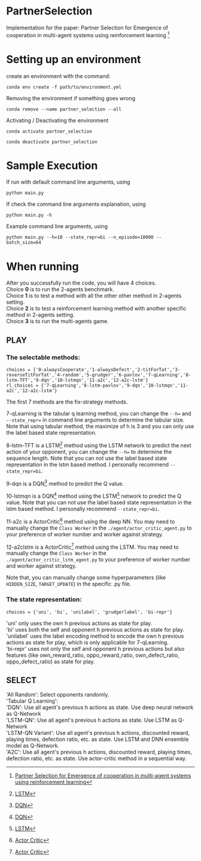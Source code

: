 # PartnerSelection
Implementation for the paper: Partner Selection for Emergence of cooperation in multi-agent systems using reinforcement learning [^1]

# Setting up an environment
create an environment with the command:
```
conda env create -f path/to/environment.yml
```

Removing the environment if something goes wrong
```
conda remove --name partner_selection --all
```
Activating / Deactivating the environment
```
conda activate partner_selection

conda deactivate partner_selection
```

# Sample Execution 
If run with default command line arguments, using

```
python main.py
```

If check the command line arguments explanation, using 

```
python main.py -h
```

Example command line arguments, using

```
python main.py --h=10 --state_repr=bi --n_episode=10000 --batch_size=64
```

# When running
After you successfully run the code, you will have 4 choices. <br />
Choice **0** is to run the 2-agents benchmark. <br />
Choice **1** is to test a method with all the other other method in 2-agents setting. <br />
Choice **2** is to test a reinforcement learning method with another specific method in 2-agents setting. <br />
Choice **3** is to run the multi-agents game. 

## PLAY
### The selectable methods: 
```
choices = {'0-alwaysCooperate','1-alwaysDefect','2-titForTat','3-reverseTitForTat','4-random','5-grudger','6-pavlov','7-qLearning','8-lstm-TFT','9-dqn','10-lstmqn','11-a2c','12-a2c-lstm'}
rl_choices = {'7-qLearning','8-lstm-pavlov','9-dqn','10-lstmqn','11-a2c','12-a2c-lstm'}
```
The first 7 methods are the fix-strategy methods.

7-qLearning is the tabular q learning method, you can change the `--h=` and `--state_repr=` in command line arguments to determine the tabular size. Note that using tabular method, the maximize of h is 3 and you can only use the label based state representation.

8-lstm-TFT is a LSTM[^3] method using the LSTM network to predict the next action of your opponent, you can change the `--h=` to determine the sequence length. Note that you can not use the label based state representation in the lstm based method. I personally recommend `--state_repr=bi`.

9-dqn is a DQN[^2] method to predict the Q value.

10-lstmqn is a DQN[^2] method using the LSTM[^3] network to predict the Q value. Note that you can not use the label based state representation in the lstm based method. I personally recommend `--state_repr=bi`.

11-a2c is a ActorCritic[^4] method using the deep NN. You may need to manually change the `Class Worker` in the `./agent/actor_critic_agent.py` to your preference of worker number and worker against strategy.

12-a2clstm is a ActorCritic[^4] method using the LSTM. You may need to manually change the `Class Worker` in the `./agent/actor_critic_lstm_agent.py` to your preference of worker number and worker against strategy.

Note that, you can manually change some hyperparameters (like `HIDDEN_SIZE`, `TARGET_UPDATE`) in the specific .py file.


### The state representation: 
```
choices = {'uni', 'bi', 'unilabel', 'grudgerlabel', 'bi-repr'}
```
'uni' only uses the own h previous actions as state for play. <br />
'bi' uses both the self and opponent h previous actions as state for play. <br />
'unilabel' uses the label encoding method to encode the own h previous actions as state for play, which is only applicable for 7-qLearning. <br />
'bi-repr' uses not only the self and opponent h previous actions but also features (like own_reward_ratio, oppo_reward_ratio, own_defect_ratio, oppo_defect_ratio) as state for play. <br />

## SELECT
'All Random': Select opponents randomly. <br />
'Tabular Q Learning':  <br />
'DQN': Use all agent's previous h actions as state. Use deep neural network as Q-Network <br />
'LSTM-QN': Use all agent's previous h actions as state. Use LSTM as Q-Network <br />
'LSTM-QN Variant': Use all agent's previous h actions, discounted reward, playing times, defection ratio, etc. as state. Use LSTM and DNN ensemble model as Q-Network. <br />
'A2C': Use all agent's previous h actions, discounted reward, playing times, defection ratio, etc. as state. Use actor-critic method in a sequential way. <br />

[^1]: [Partner Selection for Emergence of cooperation in multi-agent systems using reinforcement learning](https://arxiv.org/abs/1902.03185)
[^2]: [DQN](https://pytorch.org/tutorials/intermediate/reinforcement_q_learning.html)
[^3]: [LSTM](https://pytorch.org/docs/stable/generated/torch.nn.LSTM.html) 
[^4]: [Actor Critic](https://omegastick.github.io/2018/06/25/easy-a2c.html)
